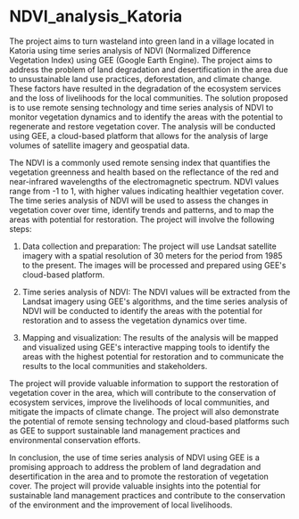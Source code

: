 # NDVI_analysis_Katoria
The project aims to turn wasteland into green land in a village located in Katoria using time series analysis of NDVI (Normalized Difference Vegetation Index) using GEE (Google Earth Engine). The project aims to address the problem of land degradation and desertification in the area due to unsustainable land use practices, deforestation, and climate change. These factors have resulted in the degradation of the ecosystem services and the loss of livelihoods for the local communities.
The solution proposed is to use remote sensing technology and time series analysis of NDVI to monitor vegetation dynamics and to identify the areas with the potential to regenerate and restore vegetation cover. The analysis will be conducted using GEE, a cloud-based platform that allows for the analysis of large volumes of satellite imagery and geospatial data.

The NDVI is a commonly used remote sensing index that quantifies the vegetation greenness and health based on the reflectance of the red and near-infrared wavelengths of the electromagnetic spectrum. NDVI values range from -1 to 1, with higher values indicating healthier vegetation cover. The time series analysis of NDVI will be used to assess the changes in vegetation cover over time, identify trends and patterns, and to map the areas with potential for restoration.
The project will involve the following steps:
1. Data collection and preparation: The project will use Landsat satellite imagery with a spatial resolution of 30 meters for the period from 1985 to the present. The images will be processed and prepared using GEE's cloud-based platform.

2. Time series analysis of NDVI: The NDVI values will be extracted from the Landsat imagery using GEE's algorithms, and the time series analysis of NDVI will be conducted to identify the areas with the potential for restoration and to assess the vegetation dynamics over time.

3. Mapping and visualization: The results of the analysis will be mapped and visualized using GEE's interactive mapping tools to identify the areas with the highest potential for restoration and to communicate the results to the local communities and stakeholders.

The project will provide valuable information to support the restoration of vegetation cover in the area, which will contribute to the conservation of ecosystem services, improve the livelihoods of local communities, and mitigate the impacts of climate change. The project will also demonstrate the potential of remote sensing technology and cloud-based platforms such as GEE to support sustainable land management practices and environmental conservation efforts.

In conclusion, the use of time series analysis of NDVI using GEE is a promising approach to address the problem of land degradation and desertification in the area and to promote the restoration of vegetation cover. The project will provide valuable insights into the potential for sustainable land management practices and contribute to the conservation of the environment and the improvement of local livelihoods.
